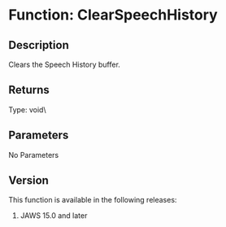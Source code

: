# Function: ClearSpeechHistory

## Description

Clears the Speech History buffer.

## Returns

Type: void\

## Parameters

No Parameters

## Version

This function is available in the following releases:

1.  JAWS 15.0 and later
